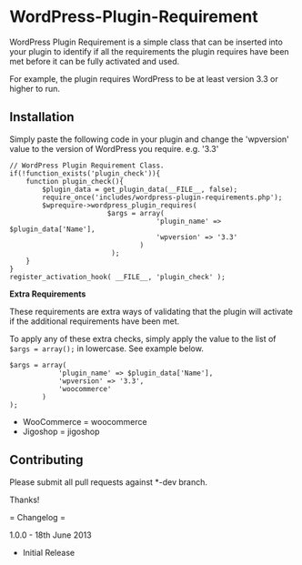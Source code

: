 WordPress-Plugin-Requirement
============================

WordPress Plugin Requirement is a simple class that can be inserted into your plugin to identify if all the requirements the plugin requires have been met before it can be fully activated and used.

For example, the plugin requires WordPress to be at least version 3.3 or higher to run.

## Installation

Simply paste the following code in your plugin and change the 'wpversion' value to the version of WordPress you require. e.g. '3.3'

```
// WordPress Plugin Requirement Class.
if(!function_exists('plugin_check')){
	function plugin_check(){
		$plugin_data = get_plugin_data(__FILE__, false);
		require_once('includes/wordpress-plugin-requirements.php');
		$wprequire->wordpress_plugin_requires( 
						$args = array(
									'plugin_name' => $plugin_data['Name'], 
									'wpversion' => '3.3'
								)
						 );
	}
}
register_activation_hook( __FILE__, 'plugin_check' );
```

__Extra Requirements__

These requirements are extra ways of validating that the plugin will activate if the additional requirements have been met.

To apply any of these extra checks, simply apply the value to the list of `$args = array();` in lowercase. See example below.

```
$args = array(
			'plugin_name' => $plugin_data['Name'], 
			'wpversion' => '3.3',
			'woocommerce'
		)
);
```

* WooCommerce = woocommerce
* Jigoshop = jigoshop

## Contributing

Please submit all pull requests against *-dev branch.

Thanks!

= Changelog =

1.0.0 - 18th June 2013
* Initial Release